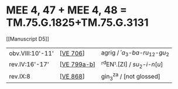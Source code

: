 # MEE 4, 47 + MEE 4, 48 = TM.75.G.1825+TM.75.G.3131

[[Manuscript D5]]

|                  |               |                                                                |
| ---------------- | ------------- | -------------------------------------------------------------- |
| obv.VIII:10'-11' | [[VE 706]]    | agrig / ʾ*a*<sub>3</sub>-*ba-ru*<sub>12</sub>-*gu*<sub>2</sub> |
| rev.IV:16'-17'   | [[VE 799a-b]] | ⸢<sup>d</sup>EN⸣.[ZI] / *su*<sub>2</sub>-*i-n*[*u*]          |
| rev.IX:8         | [[VE 868]]    | gin<sub>3</sub><sup>za</sup> / [not glossed]                   |

[//begin]: # "Autogenerated link references for markdown compatibility"
[VE 706]: <VE 706> "VE 706"
[VE 799a-b]: <VE 799a-b> "VE 799a-b"
[VE 868]: <VE 868> "VE 868"
[//end]: # "Autogenerated link references"